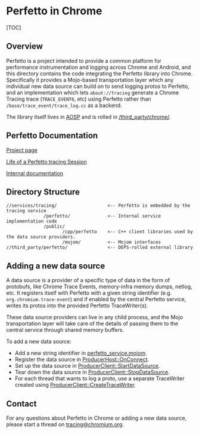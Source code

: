 # Perfetto in Chrome

[TOC]

## Overview

Perfetto is a project intended to provide a common platform for performance
instrumentation and logging across Chrome and Android, and this directory
contains the  code integrating the Perfetto library into Chrome. Specifically
it provides a Mojo-based transportation layer which any individual new data source can
build on to send logging protos to Perfetto, and an implementation which lets
`about://tracing` generate a Chrome Tracing trace  (`TRACE_EVENT0`, etc) using
Perfetto rather than `/base/trace_event/trace_log.cc` as a backend.

The library itself lives in [AOSP](https://android.googlesource.com/platform/external/perfetto/)
and is rolled in [/third_party/chrome/](https://cs.chromium.org/chromium/src/third_party/perfetto/).

## Perfetto Documentation

[Project page](https://android.googlesource.com/platform/external/perfetto/+/master/README.md)

[Life of a Perfetto tracing Session](https://perfetto.dev/docs/design-docs/life-of-a-tracing-session)

[Internal documentation](http://go/perfetto-project)

## Directory Structure

```
//services/tracing/                   <-- Perfetto is embedded by the tracing service
              /perfetto/              <-- Internal service implementation code
              /public/
                     /cpp/perfetto    <-- C++ client libraries used by the data source providers.
                     /mojom/          <-- Mojom interfaces
//third_party/perfetto/               <-- DEPS-rolled external library
```

## Adding a new data source

A data source is a provider of a specific type of data in the form of protobufs,
like Chrome Trace Events, memory-infra memory dumps, netlog, etc. It registers itself
with Perfetto with a given string identifier (e.g. `org.chromium.trace-event`) and if enabled
by the central Perfetto service, writes its protos into the provided Perfetto TraceWriter(s).

These data source providers can live in any child process, and the Mojo transportation layer
will take care of the details of passing them to the central service through shared memory
buffers.

To add a new data source:

* Add a new string identifier in [perfetto_service.mojom](/services/tracing/public/mojom/perfetto_service.mojom).
* Register the data source in [ProducerHost::OnConnect](/services/tracing/perfetto/producer_host.cc).
* Set up the data source in [ProducerClient::StartDataSource](/services/tracing/public/cpp/perfetto/producer_client.cc).
* Tear down the data source in [ProducerClient::StopDataSource](/services/tracing/public/cpp/perfetto/producer_client.cc).
* For each thread that wants to log a proto, use a separate TraceWriter created using
  [ProducerClient::CreateTraceWriter](/services/tracing/public/cpp/perfetto/producer_client.cc).

## Contact

For any questions about Perfetto in Chrome or adding a new data source, please
start a thread on [tracing@chromium.org](https://groups.google.com/a/chromium.org/forum/#!forum/tracing).
